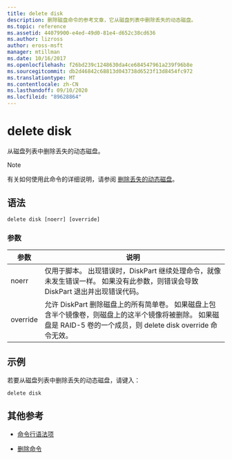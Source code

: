 ```yaml
---
title: delete disk
description: 删除磁盘命令的参考文章，它从磁盘列表中删除丢失的动态磁盘。
ms.topic: reference
ms.assetid: 44079900-e4ed-49d0-81e4-d652c38cd636
ms.author: lizross
author: eross-msft
manager: mtillman
ms.date: 10/16/2017
ms.openlocfilehash: f26bd239c1248630da4ce684547961a239f96b8e
ms.sourcegitcommit: db2d46842c68813d043738d6523f13d8454fc972
ms.translationtype: MT
ms.contentlocale: zh-CN
ms.lasthandoff: 09/10/2020
ms.locfileid: "89628864"
---
```

# <a name="delete-disk"></a>delete disk

从磁盘列表中删除丢失的动态磁盘。

> [!NOTE]
> 有关如何使用此命令的详细说明，请参阅 [删除丢失的动态磁盘](/previous-versions/windows/it-pro/windows-server-2008-r2-and-2008/cc753029(v=ws.11))。

## <a name="syntax"></a>语法

```
delete disk [noerr] [override]
```

### <a name="parameters"></a>参数

| 参数 | 说明 |
| --------- | ----------- |
| noerr | 仅用于脚本。 出现错误时，DiskPart 继续处理命令，就像未发生错误一样。 如果没有此参数，则错误会导致 DiskPart 退出并出现错误代码。 |
| override | 允许 DiskPart 删除磁盘上的所有简单卷。 如果磁盘上包含半个镜像卷，则磁盘上的这半个镜像将被删除。 如果磁盘是 RAID-5 卷的一个成员，则 delete disk override 命令无效。 |

## <a name="examples"></a>示例

若要从磁盘列表中删除丢失的动态磁盘，请键入：

```
delete disk
```

## <a name="additional-references"></a>其他参考

- [命令行语法项](command-line-syntax-key.md)

- [删除命令](delete.md)
